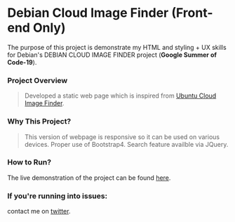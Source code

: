 # Debian Cloud Image Finder (Front-end Only)
The purpose of this project is demonstrate my HTML and styling + UX skills for Debian's DEBIAN CLOUD IMAGE FINDER project (**Google Summer of Code-19**).

### Project Overview
> Developed a static web page which is inspired from [Ubuntu Cloud Image Finder](https://cloud-images.ubuntu.com/locator/).

### Why This Project?
> This version of webpage is responsive so it can be used on various devices.
> Proper use of Bootstrap4.
> Search feature availble via JQuery.

### How to Run?
The live demonstration of the project can be found [here](https://codehawkdevs.github.io/Debian-Cloud-Image-Finder/).

### If you're running into issues:
contact me on [twitter](https://www.twitter.com/harshsahu97/).
